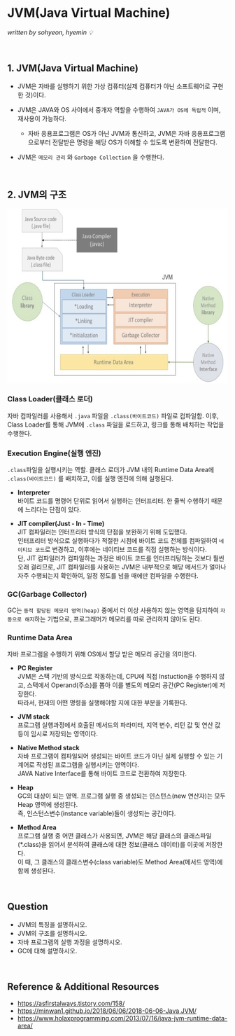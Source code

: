# JVM(Java Virtual Machine)
*written by sohyeon, hyemin 💡*

<br>

## 1. JVM(Java Virtual Machine)
* JVM은 자바를 실행하기 위한 가상 컴퓨터(실제 컴퓨터가 아닌 소프트웨어로 구현한 것)이다.

* JVM은 JAVA와 OS 사이에서 중개자 역할을 수행하여 `JAVA가 OS에 독립적` 이며, 재사용이 가능하다.
    * 자바 응용프로그램은 OS가 아닌 JVM과 통신하고, JVM은 자바 응용프로그램으로부터 전달받은 명령을 해당 OS가 이해할 수 있도록 변환하여 전달한다.

* JVM은 `메모리 관리` 와 `Garbage Collection` 을 수행한다.

<br>

## 2. JVM의 구조
<img src="./resources/JVM.png" height="400px" align="center">

### Class Loader(클래스 로더)  
자바 컴파일러를 사용해서 `.java` 파일을 `.class(바이트코드)` 파일로 컴파일함. 이후, Class Loader를 통해 JVM에 `.class` 파일을 로드하고, 링크를 통해 배치하는 작업을 수행한다.

### Execution Engine(실행 엔진)  
`.class`파일을 실행시키는 역할. 클래스 로더가 JVM 내의 Runtime Data Area에 `.class(바이트코드)` 를 배치하고, 이를 실행 엔진에 의해 실행된다.

* **Interpreter**  
바이트 코드를 명령어 단위로 읽어서 실행하는 인터프리터. 한 줄씩 수행하기 때문에 느리다는 단점이 있다.
    
* **JIT compiler(Just - In - Time)**  
JIT 컴파일러는 인터프리터 방식의 단점을 보완하기 위해 도입했다.  
인터프리터 방식으로 실행하다가 적절한 시점에 바이트 코드 전체를 컴파일하여 `네이티브 코드`로 변경하고, 이후에는 네이티브 코드를 직접 실행하는 방식이다.  
단, JIT 컴파일러가 컴파일하는 과정은 바이트 코드를 인터프리팅하는 것보다 훨씬 오래 걸리므로, JIT 컴파일러를 사용하는 JVM은 내부적으로 해당 메서드가 얼마나 자주 수행되는지 확인하여, 일정 정도를 넘을 때에만 컴파일을 수행한다.
    
### GC(Garbage Collector)
GC는 `동적 할당된 메모리 영역(heap)` 중에서 더 이상 사용하지 않는 영역을 탐지하여 `자동으로 해지`하는 기법으로, 프로그래머가 메모리를 따로 관리하지 않아도 된다.
    
### Runtime Data Area
자바 프로그램을 수행하기 위해 OS에서 할당 받은 메모리 공간을 의미한다.

* **PC Register**  
JVM은 스택 기반의 방식으로 작동하는데, CPU에 직접 Instuction을 수행하지 않고, 스택에서 Operand(주소)를 뽑아 이를 별도의 메모리 공간(PC Register)에 저장한다.  
따라서, 현재의 어떤 명령을 실행해야할 지에 대한 부분을 기록한다.  
    
* **JVM stack**    
프로그램 실행과정에서 호출된 메서드의 파라미터, 지역 변수, 리턴 값 및 연산 값 등이 임시로 저장되는 영역이다.
    
* **Native Method stack**  
자바 프로그램이 컴파일되어 생성되는 바이트 코드가 아닌 실제 실행할 수 있는 기계어로 작성된 프로그램을 실행시키는 영역이다.    
JAVA Native Interface를 통해 바이트 코드로 전환하여 저장한다.  
    
* **Heap**  
GC의 대상이 되는 영역. 프로그램 실행 중 생성되는 인스턴스(new 연산자)는 모두 Heap 영역에 생성된다.  
즉, 인스턴스변수(instance variable)들이 생성되는 공간이다.  
    
* **Method Area**  
프로그램 실행 중 어떤 클래스가 사용되면, JVM은 해당 클래스의 클래스파일(*.class)을 읽어서 분석하여 클래스에 대한 정보(클래스 데이터)를 이곳에 저장한다.     
이 때, 그 클래스의 클래스변수(class variable)도 Method Area(메서드 영역)에 함께 생성된다.
    
<br>

## Question
* JVM의 특징을 설명하시오.
* JVM의 구조를 설명하시오.
* 자바 프로그램의 실행 과정을 설명하시오.
* GC에 대해 설명하시오.

<br>

## Reference & Additional Resources
* <https://asfirstalways.tistory.com/158/>
* <https://minwan1.github.io/2018/06/06/2018-06-06-Java,JVM/>
* <https://www.holaxprogramming.com/2013/07/16/java-jvm-runtime-data-area/>
